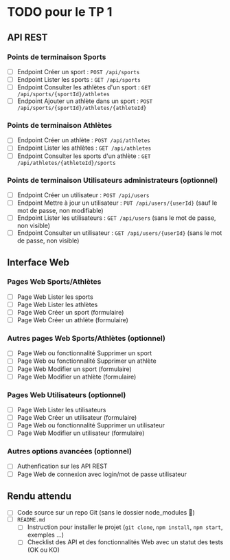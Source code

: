 # TODO pour le TP 1

## API REST

### Points de terminaison Sports

- [ ] Endpoint Créer un sport : `POST /api/sports`
- [ ] Endpoint Lister les sports : `GET /api/sports`
- [ ] Endpoint Consulter les athlètes d'un sport : `GET /api/sports/{sportId}/athletes`
- [ ] Endpoint Ajouter un athlète dans un sport : `POST /api/sports/{sportId}/athletes/{athleteId}`

### Points de terminaison Athlètes

- [ ] Endpoint Créer un athlète : `POST /api/athletes`
- [ ] Endpoint Lister les athlètes : `GET /api/athletes`
- [ ] Endpoint Consulter les sports d'un athlète : `GET /api/athletes/{athleteId}/sports`

### Points de terminaison Utilisateurs administrateurs (optionnel)

- [ ] Endpoint Créer un utilisateur : `POST /api/users`
- [ ] Endpoint Mettre à jour un utilisateur : `PUT /api/users/{userId}` (sauf le mot de passe, non modifiable)
- [ ] Endpoint Lister les utilisateurs : `GET /api/users` (sans le mot de passe, non visible)
- [ ] Endpoint Consulter un utilisateur : `GET /api/users/{userId}` (sans le mot de passe, non visible)

## Interface Web

### Pages Web Sports/Athlètes

- [ ] Page Web Lister les sports
- [ ] Page Web Lister les athlètes
- [ ] Page Web Créer un sport (formulaire)
- [ ] Page Web Créer un athlète (formulaire)

### Autres pages Web Sports/Athlètes (optionnel)

- [ ] Page Web ou fonctionnalité Supprimer un sport
- [ ] Page Web ou fonctionnalité Supprimer un athlète
- [ ] Page Web Modifier un sport (formulaire)
- [ ] Page Web Modifier un athlète (formulaire)

### Pages Web Utilisateurs (optionnel)

- [ ] Page Web Lister les utilisateurs
- [ ] Page Web Créer un utilisateur (formulaire)
- [ ] Page Web ou fonctionnalité Supprimer un utilisateur
- [ ] Page Web Modifier un utilisateur (formulaire)

### Autres options avancées (optionnel)

- [ ] Authenfication sur les API REST
- [ ] Page Web de connexion avec login/mot de passe utilisateur

## Rendu attendu

- [ ] Code source sur un repo Git (sans le dossier node_modules 🙏)
- [ ] `README.md`
  - [ ] Instruction pour installer le projet (`git clone`, `npm install`, `npm start`, exemples ...)
  - [ ] Checklist des API et des fonctionnalités Web avec un statut des tests (OK ou KO)
